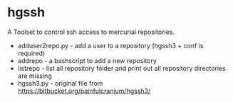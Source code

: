 hgssh
=====

A Toolset to control ssh access to mercurial repositories.

* adduser2repo.py - add a user to a repository (hgssh3 + conf is required)
* addrepo - a bashscript to add a new repository
* listrepo - list all repository folder and print out all repository directories are missing 
* hgssh3.py - original file from https://bitbucket.org/painfulcranium/hgssh3/
